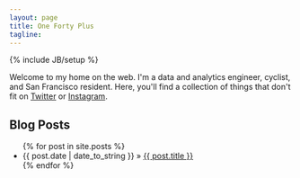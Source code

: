 ```yaml
---
layout: page
title: One Forty Plus
tagline:
---
```

{% include JB/setup %}

Welcome to my home on the web. I'm a data and analytics engineer, cyclist, and San Francisco resident.
Here, you'll find a collection of things that don't fit on [Twitter](https://twitter.com/carlineng/) or
[Instagram](http://instagram.com/carlineng).


## Blog Posts

<ul class="posts">
  {% for post in site.posts %}
    <li><span>{{ post.date | date_to_string }}</span> &raquo; <a href="{{ BASE_PATH }}{{ post.url }}">{{ post.title }}</a></li>
  {% endfor %}
</ul>

